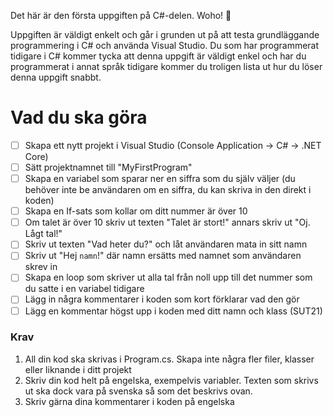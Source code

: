 Det här är den första uppgiften på C#-delen. Woho! 🥳

Uppgiften är väldigt enkelt och går i grunden ut på att testa grundläggande programmering i C# och använda Visual Studio. Du som har programmerat tidigare i C# kommer tycka att denna uppgift är väldigt enkel och har du programmerat i annat språk tidigare kommer du troligen lista ut hur du löser denna uppgift snabbt.

# Vad du ska göra

- [ ]  Skapa ett nytt projekt i Visual Studio (Console Application → C# → .NET Core)
- [ ]  Sätt projektnamnet till "MyFirstProgram"
- [ ]  Skapa en variabel som sparar ner en siffra som du själv väljer (du behöver inte be användaren om en siffra, du kan skriva in den direkt i koden)
- [ ]  Skapa en If-sats som kollar om ditt nummer är över 10
- [ ]  Om talet är över 10 skriv ut texten "Talet är stort!" annars skriv ut "Oj. Lågt tal!"
- [ ]  Skriv ut texten "Vad heter du?" och låt användaren mata in sitt namn
- [ ]  Skriv ut "Hej `namn`!" där namn ersätts med namnet som användaren skrev in
- [ ]  Skapa en loop som skriver ut alla tal från noll upp till det nummer som du satte i en variabel tidigare
- [ ]  Lägg in några kommentarer i koden som kort förklarar vad den gör
- [ ]  Lägg en kommentar högst upp i koden med ditt namn och klass (SUT21)

### Krav

1. All din kod ska skrivas i Program.cs. Skapa inte några fler filer, klasser eller liknande i ditt projekt
2. Skriv din kod helt på engelska, exempelvis variabler. Texten som skrivs ut ska dock vara på svenska så som det beskrivs ovan.
3. Skriv gärna dina kommentarer i koden på engelska 
